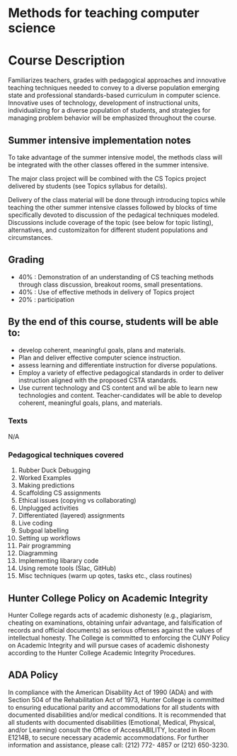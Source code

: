 # Methods for teaching computer science

# Course Description

Familiarizes teachers, grades with pedagogical approaches and
innovative teaching techniques needed to convey to a diverse
population emerging state and professional standards-based curriculum
in computer science. Innovative uses of technology, development of
instructional units, individualizing for a diverse population of
students, and strategies for managing problem behavior will be
emphasized throughout the course.

## Summer intensive implementation notes

To take advantage of the summer intensive model, the methods class
will be integrated with the other classes offered in the summer intensive. 

The major class project will be combined with the CS Topics project
delivered by students (see Topics syllabus for details).

Delivery of the class material will be done through introducing topics
while teaching the other summer intensive classes followed by blocks
of time specifically devoted to discussion of the pedagical techniques
modeled. Discussions include coverage of the topic (see below for
topic listing), alternatives, and customizaiton for different student
populations and circumstances.

## Grading

 - 40% : Demonstration of an understanding of CS teaching methods through class discussion, breakout rooms, small presentations.
 - 40% : Use of effective methods in delivery of Topics project
 - 20% : participation


## By the end of this course, students will be able to:
   - develop coherent, meaningful goals, plans and materials.
   - Plan and deliver effective computer science instruction.
   - assess learning and differentiate instruction for diverse populations.
   - Employ a variety of effective pedagogical standards in order to deliver instruction aligned with the proposed CSTA standards.
   - Use current technology and CS content and wil be able to learn new technologies and content. Teacher-candidates will be able to develop coherent, meaningful goals, plans, and materials.

### Texts

N/A


### Pedagogical techniques covered

1. Rubber Duck Debugging 
1. Worked Examples
1. Making predictions
1. Scaffolding CS assignments
1. Ethical issues (copying vs collaborating)
1. Unplugged activities
1. Differentiated (layered) assignments
1. Live coding
1. Subgoal labelling
1. Setting up workflows
1. Pair programming
1. Diagramming
1. Implementing libarary code
1. Using remote tools (Slac, GitHub)
1. Misc techniques (warm up qotes, tasks etc., class routines)

## Hunter College Policy on Academic Integrity

Hunter College regards acts of academic dishonesty (e.g., plagiarism, cheating on examinations,
obtaining unfair advantage, and falsification of records and official documents) as serious offenses
against the values of intellectual honesty. The College is committed to enforcing the CUNY Policy
on Academic Integrity and will pursue cases of academic dishonesty according to the Hunter College
Academic Integrity Procedures.

## ADA Policy

In compliance with the American Disability Act of 1990 (ADA) and with Section 504 of the
Rehabilitation Act of 1973, Hunter College is committed to ensuring educational parity and
accommodations for all students with documented disabilities and/or medical conditions. It is
recommended that all students with documented disabilities (Emotional, Medical, Physical, and/or
Learning) consult the Office of AccessABILITY, located in Room E1214B, to secure necessary
academic accommodations. For further information and assistance, please call: (212) 772- 4857 or
(212) 650-3230.
